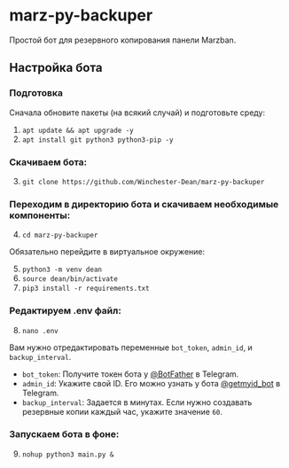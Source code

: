 # marz-py-backuper

Простой бот для резервного копирования панели Marzban.

## Настройка бота

### Подготовка

Сначала обновите пакеты (на всякий случай) и подготовьте среду:

1.  `apt update && apt upgrade -y`
2.  `apt install git python3 python3-pip -y`

### Скачиваем бота:

3.  `git clone https://github.com/Winchester-Dean/marz-py-backuper`

### Переходим в директорию бота и скачиваем необходимые компоненты:

4.  `cd marz-py-backuper`

Обязательно перейдите в виртуальное окружение:

5.  `python3 -m venv dean`
6.  `source dean/bin/activate`
7.  `pip3 install -r requirements.txt`

### Редактируем .env файл:

8.  `nano .env`

Вам нужно отредактировать переменные `bot_token`, `admin_id`, и `backup_interval`.

*   `bot_token`: Получите токен бота у [@BotFather](https://t.me/BotFather) в Telegram.
*   `admin_id`: Укажите свой ID. Его можно узнать у бота [@getmyid_bot](https://t.me/getmyid_bot) в Telegram.
*   `backup_interval`: Задается в минутах. Если нужно создавать резервные копии каждый час, укажите значение `60`.

### Запускаем бота в фоне:

9.  `nohup python3 main.py &`
